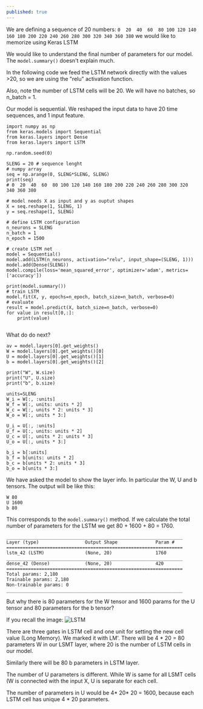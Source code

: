 ```yaml
---
published: true
---
```

We are defining a sequence of 20 numbers:
`0  20  40  60  80 100 120 140 160 180 200 220 240 260 280 300 320 340 360 380` we would like to memorize using Keras LSTM

We would like to understand the final number of parameters for our model. The `model.summary()` doesn't explain much.

In the following code we feed the LSTM network directly with the values >20, so we are using the "relu" activation function.

Also, note the number of LSTM cells will be 20. We will have no batches, so n_batch = 1.

Our model is sequential. We reshaped the input data to have 20 time sequences, and 1 input feature.

~~~
import numpy as np
from keras.models import Sequential
from keras.layers import Dense
from keras.layers import LSTM

np.random.seed(0) 

SLENG = 20 # sequence lenght
# numpy array
seq = np.arange(0, SLENG*SLENG, SLENG)
print(seq)
# 0  20  40  60  80 100 120 140 160 180 200 220 240 260 280 300 320 340 360 380

# model needs X as input and y as ouptut shapes
X = seq.reshape(1, SLENG, 1)
y = seq.reshape(1, SLENG)

# define LSTM configuration
n_neurons = SLENG
n_batch = 1
n_epoch = 1500

# create LSTM net
model = Sequential()
model.add(LSTM(n_neurons, activation="relu", input_shape=(SLENG, 1)))
model.add(Dense(SLENG))
model.compile(loss='mean_squared_error', optimizer='adam', metrics=['accuracy'])

print(model.summary())
# train LSTM
model.fit(X, y, epochs=n_epoch, batch_size=n_batch, verbose=0)
# evaluate
result = model.predict(X, batch_size=n_batch, verbose=0)
for value in result[0,:]:
	print(value)
    
~~~

What do do next?

~~~
av = model.layers[0].get_weights() 
W = model.layers[0].get_weights()[0]
U = model.layers[0].get_weights()[1]
b = model.layers[0].get_weights()[2]

print("W", W.size)
print("U", U.size)
print("b", b.size)

units=SLENG
W_i = W[:, :units]
W_f = W[:, units: units * 2]
W_c = W[:, units * 2: units * 3]
W_o = W[:, units * 3:]

U_i = U[:, :units]
U_f = U[:, units: units * 2]
U_c = U[:, units * 2: units * 3]
U_o = U[:, units * 3:]

b_i = b[:units]
b_f = b[units: units * 2]
b_c = b[units * 2: units * 3]
b_o = b[units * 3:]
~~~

We have asked the model to show the layer info. In particular the W, U and b tensors.
The output will be like this:
~~~
W 80
U 1600
b 80
~~~
This corresponds to the `model.summary()` method. If we calculate the total number of parameters for the LSTM we get 80 + 1600 + 80 = 1760.
~~~
_________________________________________________________________
Layer (type)                 Output Shape              Param #   
=================================================================
lstm_42 (LSTM)               (None, 20)                1760      
_________________________________________________________________
dense_42 (Dense)             (None, 20)                420       
=================================================================
Total params: 2,180
Trainable params: 2,180
Non-trainable params: 0
_________________________________________________________________
~~~

But why there is 80 parameters for the W tensor and 1600 params for the U tensor and 80 parameters for the b tensor?

If you recall the image:
![LSTM](https://dejanbatanjac.github.io/images/lstm.png)

There are three gates in LSTM cell and one unit for setting the new cell value (Long Memory). We marked it with LM'. There will be 4 * 20 = 80 parameters W in our LSMT layer, where 20 is the number of LSTM cells in our model.

Similarly there will be 80 b parameters in LSTM layer.

The number of U parameters is different. While W is same for all LSMT cells (W is connected with the input X, U is separate for each cell. 

The number of parameters in U would be 4* 20* 20 = 1600, because each LSTM cell has unique 4 * 20 parameters.


